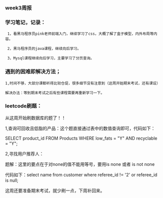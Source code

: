 ###  week3周报

### 学习笔记，记录：

     1，看黑马程序员pink老师前端入门，继续学习了css，大概了解了盒子模型，内外布局等内容。

     2，黑马程序员的java课程，继续向后学习。

     3，Mysql课程继续向后学习，主要学习了分页查询。

### 遇到的困难即解决方法；

    1,时间不够，大部分课都听得比较仓促，很多细节没有注意到（这周开始期末考试，还有课设）

    解决办法：等到期末考试之后有些课程需要再重新学习一下。


###  leetcode刷题：
从这周开始刷数据库的题了！！

1,查询可回收且低脂的产品：这个题直接通过表中的数值查询即可，代码如下：

SELECT product_id FROM Products  WHERE low_fats = "Y" AND recyclable = "Y";

2,寻找用户推荐人：

  题解：这里的要点在于对none的值不能用等号，要用is none  或者  is not none

  代码如下：select name from customer where referee_id != '2' or referee_id is null;

这周还要准备期末考试，就少刷一点，下周补回来。